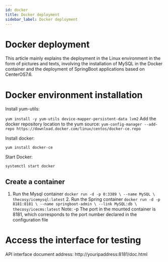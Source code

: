 ```yaml
---
id: docker
title: Docker deployment
sidebar_label: Docker deployment
---
```


# Docker deployment

This article mainly explains the deployment in the Linux environment in the form of pictures and texts, involving the installation of MySQL in the Docker container and the deployment of SpringBoot applications based on CenterOS7.6.

# Docker environment installation

Install yum-utils:

`yum install -y yum-utils device-mapper-persistent-data lvm2` Add the docker repository location to the yum source: `yum-config-manager --add-repo https://download.docker.com/linux/centos/docker-ce.repo`

Install docker:

`yum install docker-ce`

Start Docker:

`systemctl start docker`

## Create a container

1. Run the Mysql container `docker run -d -p 0:3389 \ --name MySQL \ thecosy/icemysql:latest` 2. Run the Spring container `docker run -d -p 8181:8181 \ --name springboot-admin \ --link MySQL:db \ thecosy/icecms:latest` Note: -p The port in the mounted container is 8181, which corresponds to the port number declared in the configuration file

# Access the interface for testing

API interface document address: http://youripaddress:8181/doc.html
